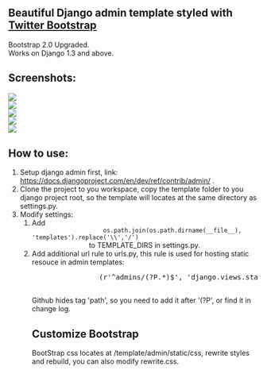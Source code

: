 <h2>Beautiful Django admin template styled with <a href="http://twitter.github.com/bootstrap/">Twitter Bootstrap</a></h2>

<div>Bootstrap 2.0 Upgraded.</div>
<div>Works on Django 1.3 and above.</div>

<h2>Screenshots:</h2>
<div >
    <img src="https://lh5.googleusercontent.com/-YPSx9j0czfg/T2v-QhxTbZI/AAAAAAAAABc/YLo_5nRp6Zo/s433/login.png" />
    <br />
    <img src="https://lh4.googleusercontent.com/-Oc1soVl6QF0/UDcW3OpYwFI/AAAAAAAAAFA/E22PV_sbH24/s741/login.png" />
    <br />
    <img src="https://lh4.googleusercontent.com/-1YuZPYz9MzA/UDcW19Vl9rI/AAAAAAAAAE4/W75RsC_htkM/s741/list.png" />
    <br />
    <img src="https://lh6.googleusercontent.com/-HUFdhCXBuPE/UDcWy_S3zrI/AAAAAAAAAEo/z8_elmA_HAc/s741/change.png" />
    <br />
    <img src="https://lh5.googleusercontent.com/-o6kjfc7p4yk/UDcW0jd9nuI/AAAAAAAAAEw/g2dmD3h4AUU/s567/add.png" />
    <br />
</div>

<h2>How to use:</h2>

<ol>
    <li>Setup django admin first, link: <a href="https://docs.djangoproject.com/en/dev/ref/contrib/admin/">https://docs.djangoproject.com/en/dev/ref/contrib/admin/</a> .</li>
    <li>Clone the project to you workspace, copy the template folder to you django project root, so the template will locates at the same directory as settings.py. </li>
    <li>Modify settings:
        <ol>
            <li>Add 
                <code>
                    os.path.join(os.path.dirname(__file__), 'templates').replace('\\','/')
                </code>
                to TEMPLATE_DIRS in settings.py.
            </li>
            <li>
                Add additional url rule to urls.py, this rule is used for hosting static resouce in admin templates:
                <pre >
                (r'^admins/(?P<path>.*)$', 'django.views.static.serve', {'document_root': '/your_project_directory/project_name/project_folder/templates/admin/static', 'show_indexes': True}),
                </pre>
                Github hides tag 'path', so you need to add it after '(?P', or find it in change log.
            </li>
        <ol>
    </li>
</ol>

<h2>Customize Bootstrap</h2>

<div>BootStrap css locates at /template/admin/static/css, rewrite styles and rebuild, you can also modify rewrite.css.</div>

